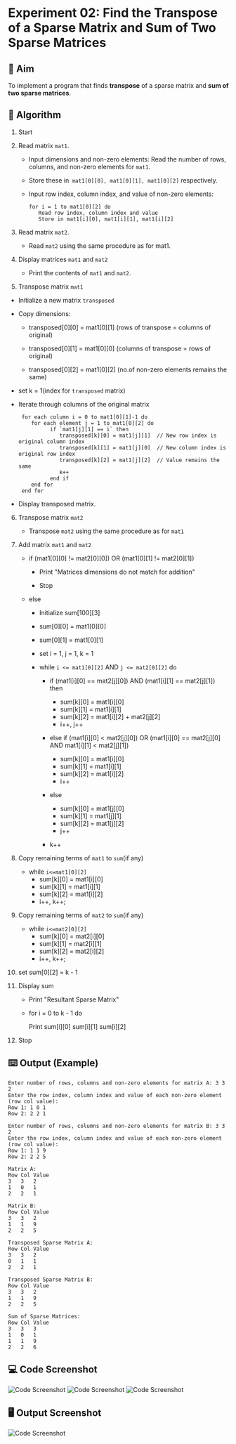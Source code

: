 # Experiment 02: Find the Transpose of a Sparse Matrix and Sum of Two Sparse Matrices

## 🎯 Aim

To implement a program that finds **transpose** of a sparse matrix and **sum of two sparse matrices**.

## 📝 Algorithm

1. Start

2. Read matrix `mat1`.

   - Input dimensions and non-zero elements: Read the number of rows, columns, and non-zero elements for `mat1`.

   - Store these in` mat1[0][0], mat1[0][1], mat1[0][2]` respectively.

   - Input row index, column index, and value of non-zero elements:
     ```
     for i = 1 to mat1[0][2] do
        Read row index, column index and value
        Store in mat1[i][0], mat1[i][1], mat1[i][2]
     ```

3. Read matrix `mat2`.

   - Read `mat2` using the same procedure as for mat1.

4. Display matrices `mat1` and `mat2`

   - Print the contents of `mat1` and `mat2`.

5. Transpose matrix `mat1`

- Initialize a new matrix `transposed`

- Copy dimensions:

  - transposed[0][0] = mat1[0][1] (rows of transpose = columns of original)

  - transposed[0][1] = mat1[0][0] (columns of transpose = rows of original)

  - transposed[0][2] = mat1[0][2] (no.of non-zero elements remains the same)

- set k = 1(index for `transposed` matrix)

- Iterate through columns of the original matrix

  ```
   for each column i = 0 to mat1[0][1]-1 do
      for each element j = 1 to mat1[0][2] do
            if `mat1[j][1] == i` then
               transposed[k][0] = mat1[j][1]  // New row index is original column index
               transposed[k][1] = mat1[j][0]  // New column index is original row index
               transposed[k][2] = mat1[j][2]  // Value remains the same
               k++
            end if
      end for
   end for
  ```

- Display transposed matrix.

6. Transpose matrix `mat2`

   - Transpose `mat2` using the same procedure as for `mat1`

7. Add matrix `mat1` and `mat2`

   - if (mat1[0][0] != mat2[0][0]) OR (mat1[0][1] != mat2[0][1])

     - Print "Matrices dimensions do not match for addition"

     - Stop

   - else

     - Initialize sum[100][3]

     - sum[0][0] = mat1[0][0]

     - sum[0][1] = mat1[0][1]

     - set i = 1, j = 1, k = 1

     - while `i <= mat1[0][2]` AND `j <= mat2[0][2]` do

       - if (mat1[i][0] == mat2[j][0]) AND (mat1[i][1] == mat2[j][1]) then

         - sum[k][0] = mat1[i][0]
         - sum[k][1] = mat1[i][1]
         - sum[k][2] = mat1[i][2] + mat2[j][2]
         - i++, j++

       - else if (mat1[i][0] < mat2[j][0]) OR (mat1[i][0] == mat2[j][0] AND mat1[i][1] < mat2[j][1])

         - sum[k][0] = mat1[i][0]
         - sum[k][1] = mat1[i][1]
         - sum[k][2] = mat1[i][2]
         - i++

       - else

         - sum[k][0] = mat1[j][0]
         - sum[k][1] = mat1[j][1]
         - sum[k][2] = mat1[j][2]
         - j++

       - k++

8. Copy remaining terms of `mat1` to `sum`(if any)

   - while `i<=mat1[0][2]`
     - sum[k][0] = mat1[i][0]
     - sum[k][1] = mat1[i][1]
     - sum[k][2] = mat1[i][2]
     - i++, k++;

9. Copy remaining terms of `mat2` to `sum`(if any)

   - while `i<=mat2[0][2]`
     - sum[k][0] = mat2[i][0]
     - sum[k][1] = mat2[i][1]
     - sum[k][2] = mat2[i][2]
     - i++, k++;

10. set sum[0][2] = k - 1

11. Display sum

    - Print "Resultant Sparse Matrix"

    - for i = 0 to k - 1 do

      Print sum[i][0] sum[i][1] sum[i][2]

12. Stop

## ⌨️ Output (Example)

```
Enter number of rows, columns and non-zero elements for matrix A: 3 3 2
Enter the row index, column index and value of each non-zero element (row col value):
Row 1: 1 0 1
Row 2: 2 2 1

Enter number of rows, columns and non-zero elements for matrix B: 3 3 2
Enter the row index, column index and value of each non-zero element (row col value):
Row 1: 1 1 9
Row 2: 2 2 5

Matrix A:
Row Col Value
3   3   2
1   0   1
2   2   1

Matrix B:
Row Col Value
3   3   2
1   1   9
2   2   5

Transposed Sparse Matrix A:
Row Col Value
3   3   2
0   1   1
2   2   1

Transposed Sparse Matrix B:
Row Col Value
3   3   2
1   1   9
2   2   5

Sum of Sparse Matrices:
Row Col Value
3   3   3
1   0   1
1   1   9
2   2   6
```


## 💻 Code Screenshot

![Code Screenshot](/screenshots/2.1.png)
![Code Screenshot](/screenshots/2.2.png)
![Code Screenshot](/screenshots/2.3.png)

## 🖥️ Output Screenshot

![Code Screenshot](/screenshots/2.out.png)
